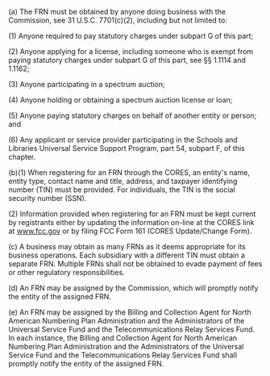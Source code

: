 (a) The FRN must be obtained by anyone doing business with the Commission, see 31 U.S.C. 7701(c)(2), including but not limited to:

(1) Anyone required to pay statutory charges under subpart G of this part;

(2) Anyone applying for a license, including someone who is exempt from paying statutory charges under subpart G of this part, see §§ 1.1114 and 1.1162;

(3) Anyone participating in a spectrum auction;

(4) Anyone holding or obtaining a spectrum auction license or loan;

(5) Anyone paying statutory charges on behalf of another entity or person; and

(6) Any applicant or service provider participating in the Schools and Libraries Universal Service Support Program, part 54, subpart F, of this chapter.

(b)(1) When registering for an FRN through the CORES, an entity's name, entity type, contact name and title, address, and taxpayer identifying number (TIN) must be provided. For individuals, the TIN is the social security number (SSN).

(2) Information provided when registering for an FRN must be kept current by registrants either by updating the information on-line at the CORES link at www.fcc.gov or by filing FCC Form 161 (CORES Update/Change Form).

(c) A business may obtain as many FRNs as it deems appropriate for its business operations. Each subsidiary with a different TIN must obtain a separate FRN. Multiple FRNs shall not be obtained to evade payment of fees or other regulatory responsibilities.

(d) An FRN may be assigned by the Commission, which will promptly notify the entity of the assigned FRN.

(e) An FRN may be assigned by the Billing and Collection Agent for North American Numbering Plan Administration and the Administrators of the Universal Service Fund and the Telecommunications Relay Services Fund. In each instance, the Billing and Collection Agent for North American Numbering Plan Administration and the Administrators of the Universal Service Fund and the Telecommunications Relay Services Fund shall promptly notify the entity of the assigned FRN.

